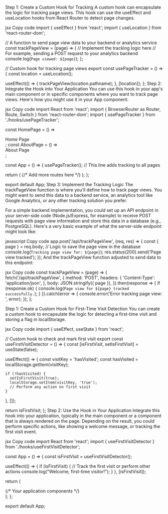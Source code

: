 Step 1: Create a Custom Hook for Tracking
A custom hook can encapsulate the logic for tracking page views. This hook can use the useEffect and useLocation hooks from React Router to detect page changes.

jsx
Copy code
import { useEffect } from 'react';
import { useLocation } from 'react-router-dom';

// A function to send page view data to your backend or analytics service
const trackPageView = (page) => {
  // Implement the tracking logic here
  // For example, sending a POST request to your analytics backend
  console.log(`Page viewed: ${page}`);
};

// Custom hook for tracking page views
export const usePageTracker = () => {
  const location = useLocation();

  useEffect(() => {
    trackPageView(location.pathname);
  }, [location]);
};
Step 2: Integrate the Hook into Your Application
You can use this hook in your app's main component or in specific components where you want to track page views. Here's how you might use it in your App component:

jsx
Copy code
import React from 'react';
import { BrowserRouter as Router, Route, Switch } from 'react-router-dom';
import { usePageTracker } from './hooks/usePageTracker';

const HomePage = () => <div>Home Page</div>;
const AboutPage = () => <div>About Page</div>;

const App = () => {
  usePageTracker(); // This line adds tracking to all pages

  return (
    <Router>
      <Switch>
        <Route path="/" exact component={HomePage} />
        <Route path="/about" component={AboutPage} />
        {/* Add more routes here */}
      </Switch>
    </Router>
  );
};

export default App;
Step 3: Implement the Tracking Logic
The trackPageView function is where you'll define how to track page views. You might want to send this data to a backend service, an analytics tool like Google Analytics, or any other tracking solution you prefer.

For a simple backend implementation, you could set up an API endpoint in your server-side code (Node.js/Express, for example) to receive POST requests with page view information and store this data in a database (e.g., PostgreSQL). Here's a very basic example of what the server-side endpoint might look like:

javascript
Copy code
app.post('/api/trackPageView', (req, res) => {
  const { page } = req.body;
  // Logic to save the page view in the database
  console.log(`Tracking page view for: ${page}`);
  res.status(200).send('Page view tracked');
});
And the trackPageView function adjusted to send data to this endpoint:

jsx
Copy code
const trackPageView = (page) => {
  fetch('/api/trackPageView', {
    method: 'POST',
    headers: {
      'Content-Type': 'application/json',
    },
    body: JSON.stringify({ page }),
  }).then(response => {
    if (response.ok) {
      console.log(`Page view for ${page} tracked successfully.`);
    }
  }).catch(error => {
    console.error('Error tracking page view: ', error);
  });
};

















Step 1: Create a Custom Hook for First-Time Visit Detection
You can create a custom hook to encapsulate the logic for detecting a first-time visit and storing a flag in localStorage.

jsx
Copy code
import { useEffect, useState } from 'react';

// Custom hook to check and mark first visit
export const useFirstVisitDetector = () => {
  const [isFirstVisit, setIsFirstVisit] = useState(false);

  useEffect(() => {
    const visitKey = 'hasVisited';
    const hasVisited = localStorage.getItem(visitKey);

    if (!hasVisited) {
      setIsFirstVisit(true);
      localStorage.setItem(visitKey, 'true');
      // Perform any action on first visit
    }
  }, []);

  return isFirstVisit;
};
Step 2: Use the Hook in Your Application
Integrate this hook into your application, typically in the main component or a component that is always rendered on the page. Depending on the result, you could perform specific actions, like showing a welcome message, or tracking the first visit event.

jsx
Copy code
import React from 'react';
import { useFirstVisitDetector } from './hooks/useFirstVisitDetector';

const App = () => {
  const isFirstVisit = useFirstVisitDetector();

  useEffect(() => {
    if (isFirstVisit) {
      // Track the first visit or perform other actions
      console.log("Welcome, first-time visitor!");
    }
  }, [isFirstVisit]);

  return (
    <div>
      {/* Your application components */}
    </div>
  );
};

export default App;
